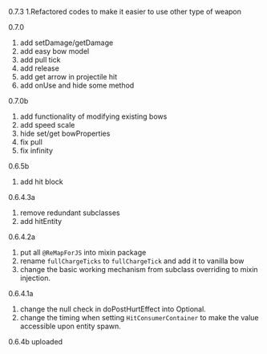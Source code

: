 0.7.3
1.Refactored codes to make it easier to use other type of weapon

0.7.0
1. add setDamage/getDamage
2. add easy bow model
3. add pull tick
4. add release 
5. add get arrow in projectile hit
6. add onUse and hide some method

0.7.0b
1. add functionality of modifying existing bows
2. add speed scale
3. hide set/get bowProperties
4. fix pull
5. fix infinity

0.6.5b
1. add hit block

0.6.4.3a
1. remove redundant subclasses
2. add hitEntity

0.6.4.2a
1. put all `@ReMapForJS` into mixin package
2. rename `fullChargeTicks` to `fullChargeTick`
and add it to vanilla bow
3. change the basic working mechanism from subclass overriding to mixin injection.

0.6.4.1a
1. change the null check in doPostHurtEffect into Optional.
2. change the timing when setting `HitConsumerContainer`
to make the value accessible upon entity spawn.

0.6.4b uploaded